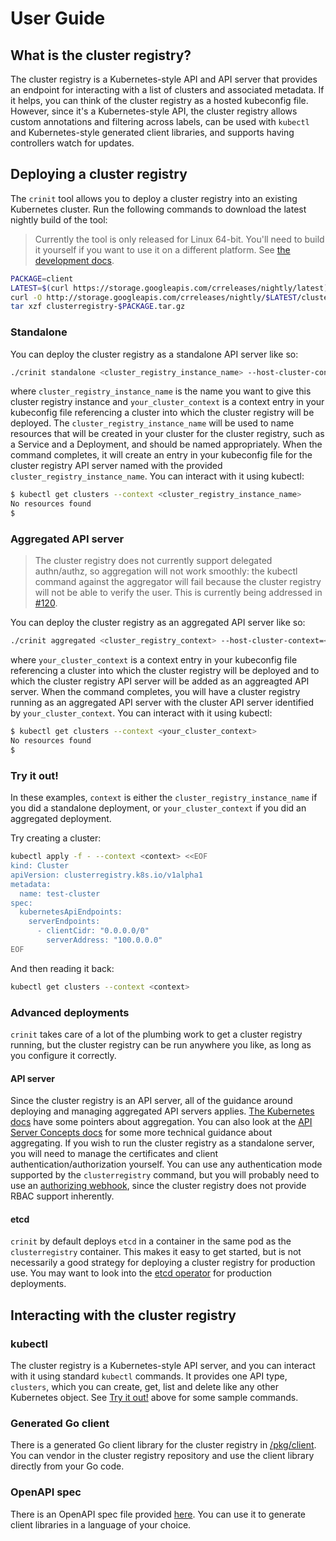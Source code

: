 # User Guide

## What is the cluster registry?

The cluster registry is a Kubernetes-style API and API server that provides an
endpoint for interacting with a list of clusters and associated metadata. If it
helps, you can think of the cluster registry as a hosted kubeconfig file.
However, since it's a Kubernetes-style API, the cluster registry allows custom
annotations and filtering across labels, can be used with `kubectl` and
Kubernetes-style generated client libraries, and supports having controllers
watch for updates.

## Deploying a cluster registry

The `crinit` tool allows you to deploy a cluster registry into an existing
Kubernetes cluster. Run the following commands to download the latest nightly
build of the tool:

> Currently the tool is only released for Linux 64-bit. You'll need to build it
> yourself if you want to use it on a different platform. See
> [the development docs](development.md#Building-crinit).

```sh
PACKAGE=client
LATEST=$(curl https://storage.googleapis.com/crreleases/nightly/latest)
curl -O http://storage.googleapis.com/crreleases/nightly/$LATEST/clusterregistry-$PACKAGE.tar.gz
tar xzf clusterregistry-$PACKAGE.tar.gz
```

### Standalone

You can deploy the cluster registry as a standalone API server like so:

```sh
./crinit standalone <cluster_registry_instance_name> --host-cluster-context=<your_cluster_context>
```

where `cluster_registry_instance_name` is the name you want to give this cluster
registry instance and `your_cluster_context` is a context entry in your
kubeconfig file referencing a cluster into which the cluster registry will be
deployed. The `cluster_registry_instance_name` will be used to name resources
that will be created in your cluster for the cluster registry, such as a Service
and a Deployment, and should be named appropriately. When the command completes,
it will create an entry in your kubeconfig file for the cluster registry API
server named with the provided `cluster_registry_instance_name`.
You can interact with it using kubectl:

```sh
$ kubectl get clusters --context <cluster_registry_instance_name>
No resources found
$
```

### Aggregated API server

> The cluster registry does not currently support delegated authn/authz, so
> aggregation will not work smoothly: the kubectl command against the aggregator
> will fail because the cluster registry will not be able to verify the user.
> This is currently being addressed in
> [#120](https://github.com/kubernetes/cluster-registry/pull/120).

You can deploy the cluster registry as an aggregated API server like so:

```sh
./crinit aggregated <cluster_registry_context> --host-cluster-context=<your_cluster_context>
```

where `your_cluster_context` is a context entry in your kubeconfig file
referencing a cluster into which the cluster registry will be deployed and to
which the cluster registry API server will be added as an aggreagted API server.
When the command completes, you will have a cluster registry running as an
aggregated API server with the cluster API server identified by
`your_cluster_context`. You can interact with it using kubectl:

```sh
$ kubectl get clusters --context <your_cluster_context>
No resources found
$
```

### Try it out!

In these examples, `context` is either the `cluster_registry_instance_name` if
you did a standalone deployment, or `your_cluster_context` if you did an
aggregated deployment.

Try creating a cluster:

```sh
kubectl apply -f - --context <context> <<EOF
kind: Cluster
apiVersion: clusterregistry.k8s.io/v1alpha1
metadata:
  name: test-cluster
spec:
  kubernetesApiEndpoints:
    serverEndpoints:
      - clientCidr: "0.0.0.0/0"
        serverAddress: "100.0.0.0"
EOF
```

And then reading it back:

```sh
kubectl get clusters --context <context>
```

### Advanced deployments

`crinit` takes care of a lot of the plumbing work to get a cluster registry
running, but the cluster registry can be run anywhere you like, as long as you
configure it correctly.

#### API server
Since the cluster registry is an API server, all of the guidance around
deploying and managing aggregated API servers applies.
[The Kubernetes docs](https://kubernetes.io/docs/concepts/api-extension/apiserver-aggregation/)
have some pointers about aggregation. You can also look at the
[API Server Concepts docs](https://github.com/kubernetes-incubator/apiserver-builder/tree/master/docs/concepts)
for some more technical guidance about aggregating. If you wish to run the
cluster registry as a standalone server, you will need to manage the
certificates and client authentication/authorization yourself. You can use any
authentication mode supported by the `clusterregistry` command, but you will
probably need to use an
[authorizing webhook](https://kubernetes.io/docs/admin/authorization/webhook/),
since the cluster registry does not provide RBAC support inherently.

#### etcd

`crinit` by default deploys `etcd` in a container in the same pod as the
`clusterregistry` container. This makes it easy to get started, but is not
necessarily a good strategy for deploying a cluster registry for production use.
You may want to look into the
[etcd operator](https://github.com/coreos/etcd-operator) for production
deployments.

## Interacting with the cluster registry

### kubectl

The cluster registry is a Kubernetes-style API server, and you can interact with
it using standard `kubectl` commands. It provides one API type, `clusters`,
which you can create, get, list and delete like any other Kubernetes object. See
[Try it out!](#try-it-out) above for some sample commands.

### Generated Go client

There is a generated Go client library for the cluster registry in
[/pkg/client](/pkg/client). You can vendor in the cluster registry repository
and use the client library directly from your Go code.

### OpenAPI spec

There is an OpenAPI spec file provided [here](/api/swagger.json). You can use
it to generate client libraries in a language of your choice.
